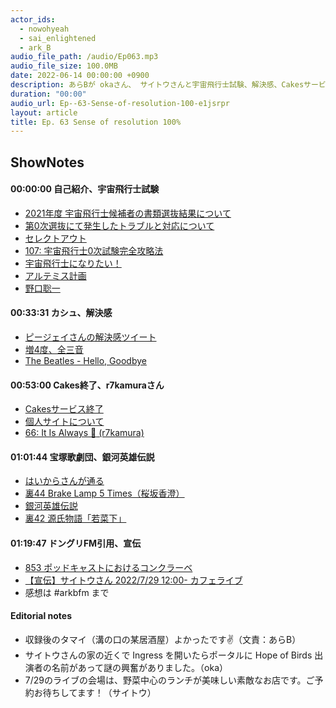 ```yaml
---
actor_ids:
  - nowohyeah
  - sai_enlightened
  - ark_B
audio_file_path: /audio/Ep063.mp3
audio_file_size: 100.0MB
date: 2022-06-14 00:00:00 +0900
description: あらBが okaさん、 サイトウさんと宇宙飛行士試験、解決感、Cakesサービス終了、宝塚歌劇団、銀河英雄伝説、死後ポッドキャストの行く末などについて話しました。
duration: "00:00"
audio_url: Ep--63-Sense-of-resolution-100-e1jsrpr
layout: article
title: Ep. 63 Sense of resolution 100%
---
```

## ShowNotes

#### 00:00:00 自己紹介、宇宙飛行士試験

* [2021年度 宇宙飛行士候補者の書類選抜結果について](https://astro-mission.jaxa.jp/astro_selection/news/detail/002299.html)
* [第0次選抜にて発生したトラブルと対応について](https://astro-mission.jaxa.jp/astro_selection/news/detail/002299.html)
* [セレクトアウト](https://koyamachuya.com/column/adopt_criteria_of_astronaut/12084/)
* [107: 宇宙飛行士0次試験完全攻略法](https://anchor.fm/pod-de-engineer/episodes/107-0-e1iqar5/a-a7vbv9r)
* [宇宙飛行士になりたい！](https://www.asahi.com/special/podcasts/item/?itemid=395a6aa8-f4b6-4564-8c86-ae5000682fe6)
* [アルテミス計画](https://sorabatake.jp/14652/)
* [野口聡一](https://twitter.com/astro_soichi)

#### 00:33:31 カシュ、解決感

* [ピージェイさんの解決感ツイート](https://twitter.com/xiPJ/status/1530885604807876608)
* [増4度、全三音](https://ja.wikipedia.org/wiki/%E4%B8%89%E5%85%A8%E9%9F%B3)
* [The Beatles - Hello, Goodbye](https://www.youtube.com/watch?v=rblYSKz_VnI)

#### 00:53:00 Cakes終了、r7kamuraさん

* [Cakesサービス終了](https://twitter.com/mehori/status/1529446186247245824?s=20&t=EpNmhPCxmXBWNrlr4qaJfA)
* [個人サイトについて](https://r7kamura.com/articles/2020-09-21-personal-website)
* [66: It Is Always :sushi: (r7kamura)](https://rebuild.fm/66/)

#### 01:01:44 宝塚歌劇団、銀河英雄伝説

* [はいからさんが通る](https://kageki.hankyu.co.jp/revue/2020/haikarasangatooru/index.html)
* [裏44 Brake Lamp 5 Times（桜坂香澄）](https://soundcloud.com/sai-486043256/44-brake-lamp-5-times)
* [銀河英雄伝説](https://amzn.to/3aTGNyg)
* [裏42 源氏物語「若菜下」](https://soundcloud.com/sai-486043256/42a)

#### 01:19:47 ドングリFM引用、宣伝

* [853 ポッドキャストにおけるコンクラーベ](https://soundcloud.com/dongurifm/853a)
* [【宣伝】サイトウさん 2022/7/29 12:00- カフェライブ](https://twitter.com/sai_enlightened/status/1534519099132645377?s=20&t=9Qr145xw5YOavK4ZFdIxqw)
* 感想は #arkbfm まで

#### Editorial notes

* 収録後のタマイ（溝の口の某居酒屋）よかったです✌（文責：あらB）
* サイトウさんの家の近くで Ingress を開いたらポータルに Hope of Birds 出演者の名前があって謎の興奮がありました。（oka）
* 7/29のライブの会場は、野菜中心のランチが美味しい素敵なお店です。ご予約お待ちしてます！（サイトウ）